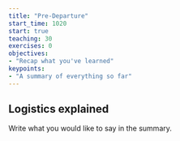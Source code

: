 ```yaml
---
title: "Pre-Departure"
start_time: 1020
start: true
teaching: 30
exercises: 0
objectives:
- "Recap what you've learned"
keypoints:
- "A summary of everything so far"
---
```


## Logistics explained

Write what you would like to say in the summary.
